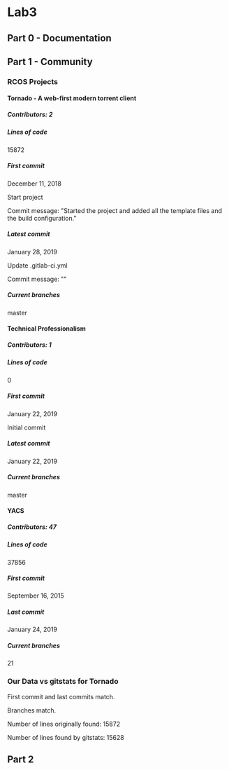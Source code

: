 # Lab3

## Part 0 - Documentation

## Part 1 - Community

### RCOS Projects

#### Tornado - A web-first modern torrent client

##### Contributors: 2

##### Lines of code
15872

##### First commit
December 11, 2018

Start project

Commit message: "Started the project and added all the template files and the build configuration."

##### Latest commit
January 28, 2019

Update .gitlab-ci.yml

Commit message: ""

##### Current branches
master

#### Technical Professionalism

##### Contributors: 1

##### Lines of code
0

##### First commit
January 22, 2019

Initial commit

##### Latest commit
January 22, 2019

##### Current branches
master

#### YACS

##### Contributors: 47

##### Lines of code
37856

##### First commit
September 16, 2015

##### Last commit
January 24, 2019

##### Current branches
21

### Our Data vs gitstats for Tornado

First commit and last commits match.

Branches match. 

Number of lines originally found: 15872

Number of lines found by gitstats: 15628

## Part 2